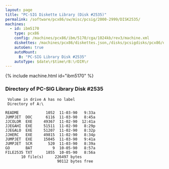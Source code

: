 ```yaml
---
layout: page
title: "PC-SIG Diskette Library (Disk #2535)"
permalink: /software/pcx86/sw/misc/pcsig/2000-2999/DISK2535/
machines:
  - id: ibm5170
    type: pcx86
    config: /machines/pcx86/ibm/5170/cga/1024kb/rev3/machine.xml
    diskettes: /machines/pcx86/diskettes.json,/disks/pcsigdisks/pcx86/diskettes.json
    autoGen: true
    autoMount:
      B: "PC-SIG Library Disk #2535"
    autoType: $date\r$time\rB:\rDIR\r
---
```


{% include machine.html id="ibm5170" %}

### Directory of PC-SIG Library Disk #2535

     Volume in drive A has no label
     Directory of A:\

    README            1052  11-03-90   9:33a
    JUMPJET  DOC      6116  11-03-90   8:45a
    JJCOLOR  EXE     49367  11-02-90  12:41a
    JJEGAHI  EXE     51511  11-02-90   8:29p
    JJEGALO  EXE     51207  11-02-90   8:32p
    JJHERC   EXE     49815  11-02-90   8:34p
    JUMPJET  EXE     15045  11-03-90   9:41a
    JUMPJET  SCR       520  11-03-90   8:39a
    GO       BAT         9  10-05-90   8:57a
    FILE2535 TXT      1855  10-05-90   8:56a
           10 file(s)     226497 bytes
                           90112 bytes free

